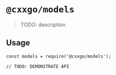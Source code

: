 # `@cxxgo/models`

> TODO: description

## Usage

```
const models = require('@cxxgo/models');

// TODO: DEMONSTRATE API
```
